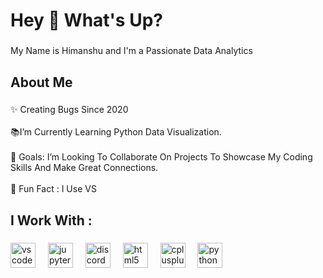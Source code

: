 <h1 align="left">Hey 👋 What's Up?</h1>

###

<p align="left">My Name is Himanshu and I'm a Passionate Data Analytics</p>

###

<h2 align="left">About Me</h2>

###

<p align="left">✨ Creating Bugs Since 2020<br><br>📚I’m Currently Learning Python Data Visualization.<br><br>🎯 Goals: I’m Looking To Collaborate On Projects To Showcase My Coding Skills And Make Great Connections.<br><br>🎲 Fun Fact : I Use VS</p>

###

<h2 align="left">I Work With :</h2>

###

<div align="left">
  <img src="https://cdn.jsdelivr.net/gh/devicons/devicon/icons/vscode/vscode-original.svg" height="40" alt="vscode logo"  />
  <img width="12" />
  <img src="https://cdn.simpleicons.org/jupyter/F37626" height="40" alt="jupyter logo"  />
  <img width="12" />
  <img src="https://cdn.simpleicons.org/discord/5865F2" height="40" alt="discord logo"  />
  <img width="12" />
  <img src="https://skillicons.dev/icons?i=html" height="40" alt="html5 logo"  />
  <img width="12" />
  <img src="https://cdn.simpleicons.org/c++/00599C" height="40" alt="cplusplus logo"  />
  <img width="12" />
  <img src="https://cdn.simpleicons.org/python/3776AB" height="40" alt="python logo"  />
</div>

###
